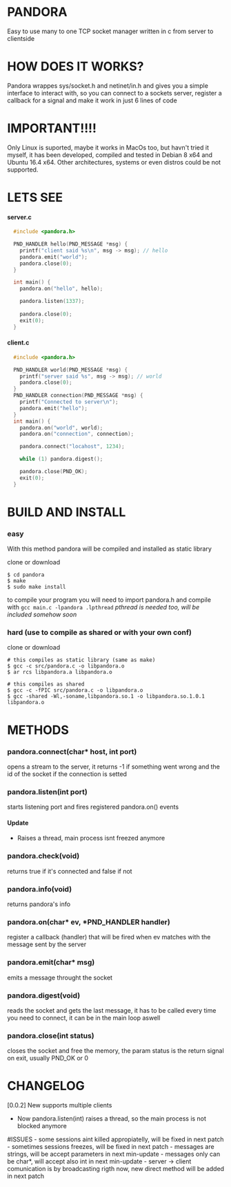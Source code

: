 # PANDORA
Easy to use many to one TCP socket manager written in c from server to clientside

# HOW DOES IT WORKS?
Pandora wrappes sys/socket.h and netinet/in.h and gives you a simple interface to interact with, so you can connect to a sockets server, register a callback for a signal
 and make it work in just 6 lines of code

# IMPORTANT!!!!
Only Linux is suported, maybe it works in MacOs too, but havn't tried it myself, it has been developed, compiled and tested in Debian 8 x64 and Ubuntu 16.4 x64. 
Other architectures, systems or even distros could be not supported.

# LETS SEE
#### server.c
```c
  #include <pandora.h>

  PND_HANDLER hello(PND_MESSAGE *msg) {
    printf("client said %s\n", msg -> msg); // hello
    pandora.emit("world");
    pandora.close(0);
  }

  int main() {
    pandora.on("hello", hello);

    pandora.listen(1337);
    
    pandora.close(0);
    exit(0);
  }
```

#### client.c
```c
  #include <pandora.h>

  PND_HANDLER world(PND_MESSAGE *msg) {
    printf("server said %s", msg -> msg); // world
    pandora.close(0);
  }
  PND_HANDLER connection(PND_MESSAGE *msg) {
    printf("Connected to server\n");
    pandora.emit("hello");
  }
  int main() {
    pandora.on("world", world);
    pandora.on("connection", connection);

    pandora.connect("locahost", 1234);

    while (1) pandora.digest();

    pandora.close(PND_OK);
    exit(0);
  }
```

# BUILD AND INSTALL
### easy
With this method pandora will be compiled and installed as static library

clone or download
```
$ cd pandora
$ make
$ sudo make install
```

to compile your program you will need to import pandora.h and compile with
`gcc main.c -lpandora .lpthread`
*pthread is needed too, will be included somehow soon*

### hard (use to compile as shared or with your own conf)
clone or download
```
# this compiles as static library (same as make)
$ gcc -c src/pandora.c -o libpandora.o
$ ar rcs libpandora.a libpandora.o

# this compiles as shared
$ gcc -c -fPIC src/pandora.c -o libpandora.o
$ gcc -shared -Wl,-soname,libpandora.so.1 -o libpandora.so.1.0.1 libpandora.o
```

# METHODS
### pandora.connect(char* host, int port)
opens a stream to the server, it returns -1 if something went wrong and the id of the socket if the connection is setted

### pandora.listen(int port)
starts listening port and fires registered pandora.on() events
#### Update
- Raises a thread, main process isnt freezed anymore

### pandora.check(void)
returns true if it's connected and false if not

### pandora.info(void)
returns pandora's info

### pandora.on(char* ev, *PND_HANDLER handler)
register a callback (handler) that will be fired when ev matches with the message sent by the server

### pandora.emit(char* msg)
emits a message throught the socket

### pandora.digest(void)
reads the socket and gets the last message, it has to be called every time you need to connect, it can be in the main loop aswell

### pandora.close(int status)
closes the socket and free the memory, the param status is the return signal on exit, usually PND_OK or 0


# CHANGELOG
[0.0.2] New supports multiple clients
- Now pandora.listen(int) raises a thread, so the main process is not blocked anymore

#ISSUES
    -   some sessions aint killed appropiatelly, will be fixed in next patch
    -   sometimes sessions freezes, will be fixed in next patch
    -   messages are strings, will be accept parameters in next min-update
    -   messages only can be char\*, will accept also int in next min-update
    -   server -> client comunication is by broadcasting rigth now, new direct method will be added in next patch
